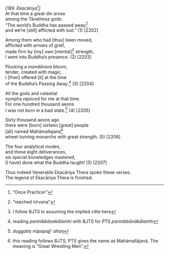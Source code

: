 *\[189. Ekacāriya*[^1]*\]*  
At that time a great din arose  
among the Tāvatiṃsa gods:  
“The world’s Buddha has passed away[^2]  
and we’re \[still\] afflicted with lust.” (1) \[2202\]

Among them who had \[thus\] been moved,  
afflicted with arrows of grief,  
made firm by \[my\] own \[mental\][^3] strength,  
I went into Buddha’s presence. (2) \[2203\]

Plucking a *mandārava* bloom,  
tender, created with magic,  
I \[then\] offered \[it\] at the time  
of the Buddha’s Passing Away.[^4] (3) \[2204\]

All the gods and celestial  
nymphs rejoiced for me at that time.  
For one hundred thousand aeons  
I was not born in a bad state.[^5] (4) \[2205\]

Sixty thousand aeons ago  
there were \[born\] sixteen \[great\] people  
\[all\] named Mahāmallajana[^6]  
wheel-turning monarchs with great strength. (5) \[2206\]

The four analytical modes,  
and these eight deliverances,  
six special knowledges mastered,  
\[I have\] done what the Buddha taught! (5) \[2207\]

Thus indeed Venerable Ekacāriya Thera spoke these verses.  
The legend of Ekacāriya Thera is finished.

[^1]: “Once Practicer”

[^2]: “reached nirvana”

[^3]: I follow BJTS in assuming the implied *citta* here

[^4]: reading *parinibbāṇakālamhi* with BJTS for PTS
    *parinibbānākālamhi*

[^5]: *duggatiŋ nûpapajj’ ahaŋ*

[^6]: this reading follows BJTS; PTS gives the name as Mahāmallājanā.
    The meaning is “Great Wrestling Men”.
